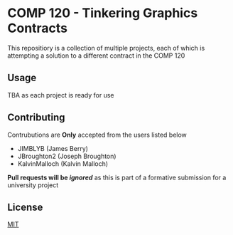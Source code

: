 # COMP 120 - Tinkering Graphics Contracts

This repositiory is a collection of multiple projects,
each of which is attempting a solution to a different contract in the COMP 120

## Usage

TBA as each project is ready for use


## Contributing

Contrubutions are **Only** accepted from the users listed below
+ JIMBLYB       (James Berry)
+ JBroughton2   (Joseph Broughton)
+ KalvinMalloch (Kalvin Malloch)

**Pull requests will be _ignored_** as this is part of a formative submission for a university project

## License

[MIT](https://choosealicense.com/licenses/mit/)
